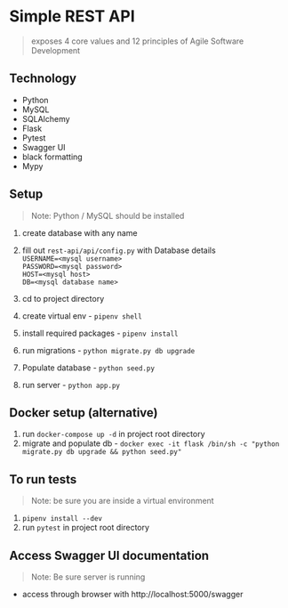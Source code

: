 # Simple REST API
> exposes 4 core values and 12 principles of Agile Software Development

## Technology 
* Python
* MySQL
* SQLAlchemy
* Flask
* Pytest
* Swagger UI
* black formatting
* Mypy

## Setup
> Note: Python / MySQL should be installed
1. create database with any name
2. fill out `rest-api/api/config.py` with Database details\
`USERNAME=<mysql username>` \
`PASSWORD=<mysql password>` \
`HOST=<mysql host>` \
`DB=<mysql database name>`

3. cd to project directory
4. create virtual env - `pipenv shell`
5. install required packages - `pipenv install`
6. run migrations - `python migrate.py db upgrade`
7. Populate database - `python seed.py`
8. run server - `python app.py`

## Docker setup (alternative)
1. run `docker-compose up -d` in project root directory
2. migrate and populate db - `docker exec -it flask /bin/sh -c "python migrate.py db upgrade && python seed.py"`

## To run tests
> Note: be sure you are inside a virtual environment
1. `pipenv install --dev`
2. run `pytest` in project root directory

## Access Swagger UI documentation
> Note: Be sure server is running
* access through browser with http://localhost:5000/swagger


